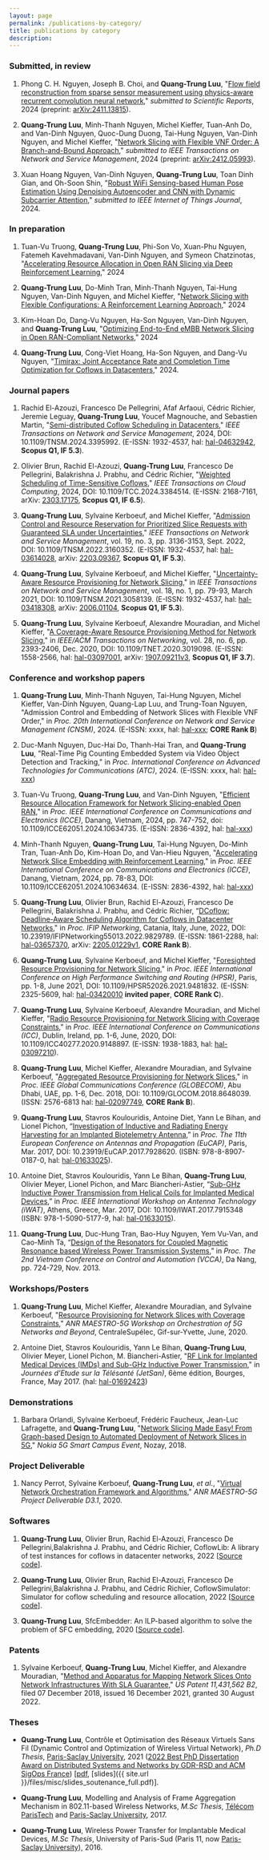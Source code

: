 ```yaml
---
layout: page
permalink: /publications-by-category/
title: publications by category
description: 
---
```



### Submitted, in review

1. Phong C. H. Nguyen, Joseph B. Choi, and **Quang-Trung Luu**,
   "[Flow field reconstruction from sparse sensor measurement using physics-aware recurrent convolution neural network](https://ieeexplore.ieee.org/),"
   *submitted to Scientific Reports*, 2024 (preprint: [arXiv:2411.13815](https://arxiv.org/abs/2411.13815)).

1. **Quang-Trung Luu**, Minh-Thanh Nguyen, Michel Kieffer, Tuan-Anh Do, and Van-Dinh Nguyen,
   Quoc-Dung Duong, Tai-Hung Nguyen, Van-Dinh Nguyen, and Michel Kieffer,
   "[Network Slicing with Flexible VNF Order: A Branch-and-Bound Approach](https://ieeexplore.ieee.org/),"
   *submitted to IEEE Transactions on Network and Service Management*, 2024 (preprint: [arXiv:2412.05993](https://arxiv.org/abs/2412.05993)).

1. Xuan Hoang Nguyen, Van-Dinh Nguyen, **Quang-Trung Luu**, Toan Dinh Gian, and Oh-Soon Shin,
   "[Robust WiFi Sensing-based Human Pose Estimation Using Denoising Autoencoder and CNN with Dynamic Subcarrier Attention](https://ieeexplore.ieee.org/),"
   *submitted to IEEE Internet of Things Journal*, 2024.

 
### In preparation

1. Tuan-Vu Truong, **Quang-Trung Luu**, Phi-Son Vo, Xuan-Phu Nguyen, Fatemeh Kavehmadavani, Van-Dinh Nguyen, and Symeon Chatzinotas,
   "[Accelerating Resource Allocation in Open RAN Slicing via Deep Reinforcement Learning](https://ieeexplore.ieee.org/),"
   2024

1. **Quang-Trung Luu**, Do-Minh Tran, Minh-Thanh Nguyen, Tai-Hung Nguyen, Van-Dinh Nguyen, and Michel Kieffer,
   "[Network Slicing with Flexible Configurations: A Reinforcement Learning Approach](https://ieeexplore.ieee.org/),"
   2024

1. Kim-Hoan Do, Dang-Vu Nguyen, Ha-Son Nguyen, Van-Dinh Nguyen, and **Quang-Trung Luu**,
   "[Optimizing End-to-End eMBB Network Slicing in Open RAN-Compliant Networks](https://ieeexplore.ieee.org/),"
   2024

1. **Quang-Trung Luu**, Cong-Viet Hoang, Ha-Son Nguyen, and Dang-Vu Nguyen,
   "[Timirax: Joint Acceptance Rate and Completion Time Optimization for Coflows in Datacenters](https://ieeexplore.ieee.org/),"
   2024.



### Journal papers
1. Rachid El-Azouzi, Francesco De Pellegrini, Afaf Arfaoui, Cédric Richier, Jeremie Leguay, **Quang-Trung Luu**, Youcef Magnouche, and Sebastien Martin,
   "[Semi-distributed Coflow Scheduling in Datacenters](https://ieeexplore.ieee.org/document/10517902)," *IEEE Transactions on Network and Service
   Management*, 2024, DOI: 10.1109/TNSM.2024.3395992.
   (E-ISSN: 1932-4537,
   hal: [hal-04632942](https://hal.science/hal-04632942), 
   **Scopus Q1, IF 5.3**).

1. Olivier Brun, Rachid El-Azouzi, **Quang-Trung Luu**, Francesco De Pellegrini, Balakrishna J. Prabhu, and Cédric Richier, 
   "[Weighted Scheduling of Time-Sensitive Coflows](https://ieeexplore.ieee.org/document/10490130/)," 
   *IEEE Transactions on Cloud Computing*, 2024, DOI: 10.1109/TCC.2024.3384514.
   (E-ISSN: 2168-7161,
   arXiv: [2303.17175](https://arxiv.org/abs/2303.17175),
   **Scopus Q1, IF 6.5**).

1. **Quang-Trung Luu**, Sylvaine Kerboeuf, and Michel Kieffer, 
   "[Admission Control and Resource Reservation for Prioritized Slice Requests with Guaranteed SLA under Uncertainties](https://ieeexplore.ieee.org/abstract/document/9737314)," 
   *IEEE Transactions on Network and Service Management*, vol. 19, no. 3, pp. 3136-3153, Sept. 2022, DOI: 10.1109/TNSM.2022.3160352.
   (E-ISSN: 1932-4537,
   hal: [hal-03614028](https://hal.archives-ouvertes.fr/hal-03614028/),
   arXiv: [2203.09367](https://arxiv.org/abs/2203.09367),
   **Scopus Q1, IF 5.3**).

1. **Quang-Trung Luu**, Sylvaine Kerboeuf, and Michel Kieffer, 
   "[Uncertainty-Aware Resource Provisioning for Network Slicing](https://ieeexplore.ieee.org/document/9351563)," 
   in *IEEE Transactions on Network and Service Management*, vol. 18, no. 1, pp. 79-93, March 2021, DOI: 10.1109/TNSM.2021.3058139. 
   (E-ISSN: 1932-4537, 
   hal: [hal-03418308](https://hal.archives-ouvertes.fr/hal-03418308), 
   arXiv: [2006.01104](https://arxiv.org/abs/2006.01104),
   **Scopus Q1, IF 5.3**).

1. **Quang-Trung Luu**, Sylvaine Kerboeuf, Alexandre Mouradian, and Michel Kieffer, 
   "[A Coverage-Aware Resource Provisioning Method for Network Slicing](https://ieeexplore.ieee.org/document/9187556/)," 
   in *IEEE/ACM Transactions on Networking*, vol. 28, no. 6, pp. 2393-2406, Dec. 2020, DOI: 10.1109/TNET.2020.3019098.
   (E-ISSN: 1558-2566, 
   hal: [hal-03097001](https://hal-centralesupelec.archives-ouvertes.fr/hal-03097001), 
   arXiv: [1907.09211v3](https://arxiv.org/abs/1907.09211v3), 
   **Scopus Q1, IF 3.7**).


### Conference and workshop papers

1. **Quang-Trung Luu**, Minh-Thanh Nguyen, Tai-Hung Nguyen, Michel Kieffer,
   Van-Dinh Nguyen, Quang-Lap Luu, and Trung-Toan Nguyen,
   "Admission Control and Embedding of Network Slices with Flexible VNF Order,"
   in *Proc. 20th International Conference on Network and Service Management (CNSM)*, 2024.
   (E-ISSN: xxxx, 
   hal: [hal-xxx](https://hal.archives-ouvertes.fr/hal-xxx); 
   **CORE Rank B**)

1. Duc-Manh Nguyen, Duc-Hai Do, Thanh-Hai Tran, and **Quang-Trung Luu**,
   "Real-Time Pig Counting Embedded System via Video Object Detection and Tracking," 
   in *Proc. International Conference on Advanced Technologies for Communications (ATC)*, 2024.
   (E-ISSN: xxxx, 
   hal: [hal-xxx](https://hal.archives-ouvertes.fr/hal-xxx))

1. Tuan-Vu Truong, **Quang-Trung Luu**, and Van-Dinh Nguyen,
   "[Efficient Resource Allocation Framework for Network Slicing-enabled Open RAN](https://ieeexplore.ieee.org/document/10634735/)," 
   in *Proc. IEEE International Conference on Communications and Electronics (ICCE)*, Danang, Vietnam, 2024, pp. 747-752, doi: 10.1109/ICCE62051.2024.10634735.
   (E-ISSN: 2836-4392,
   hal: [hal-xxx](https://hal.archives-ouvertes.fr/hal-xxx))

1. Minh-Thanh Nguyen, **Quang-Trung Luu**, Tai-Hung Nguyen, Do-Minh Tran, Tuan-Anh Do, Kim-Hoan Do, and Van-Hieu Nguyen,
   "[Accelerating Network Slice Embedding with Reinforcement Learning](https://ieeexplore.ieee.org/document/10634634/)," 
   in *Proc. IEEE International Conference on Communications and Electronics (ICCE)*, Danang, Vietnam, 2024, pp. 78-83, DOI: 10.1109/ICCE62051.2024.10634634.
   (E-ISSN: 2836-4392,
   hal: [hal-xxx](https://hal.archives-ouvertes.fr/hal-xxx))

1. **Quang-Trung Luu**, Olivier Brun, Rachid El-Azouzi, Francesco De Pellegrini, Balakrishna J. Prabhu, and Cédric Richier, 
   “[DCoflow: Deadline-Aware Scheduling Algorithm for Coflows in Datacenter Networks](https://ieeexplore.ieee.org/document/9829789)," 
   in *Proc. IFIP Networking*, Catania, Italy, June, 2022, DOI: 10.23919/IFIPNetworking55013.2022.9829789. 
   (E-ISSN: 1861-2288, 
   hal: [hal-03657370](https://hal.archives-ouvertes.fr/hal-03657370),
   arXiv: [2205.01229v1](https://arxiv.org/abs/2205.01229),
   **CORE Rank B**).

1. **Quang-Trung Luu**, Sylvaine Kerboeuf, and Michel Kieffer, 
   "[Foresighted Resource Provisioning for Network Slicing](https://ieeexplore.ieee.org/document/9481832)," 
   in *Proc. IEEE International Conference on High Performance Switching and Routing (HPSR)*, Paris, pp. 1-8, June 2021, DOI: 10.1109/HPSR52026.2021.9481832. 
   (E-ISSN: 2325-5609,
   hal: [hal-03420010](https://hal.archives-ouvertes.fr/hal-03420010)
   **invited paper**, **CORE Rank C**).

1. **Quang-Trung Luu**, Sylvaine Kerboeuf, Alexandre Mouradian, and Michel Kieffer, 
   "[Radio Resource Provisioning for Network Slicing with Coverage Constraints](https://ieeexplore.ieee.org/document/9148897)," 
   in *Proc. IEEE International Conference on Communications (ICC)*, Dublin, Ireland, pp. 1-6, June, 2020, DOI: 10.1109/ICC40277.2020.9148897. 
   (E-ISSN: 1938-1883, 
   hal: [hal-03097210](https://hal-centralesupelec.archives-ouvertes.fr/hal-03097210)).

1. **Quang-Trung Luu**, Michel Kieffer, Alexandre Mouradian, and Sylvaine Kerboeuf, 
   "[Aggregated Resource Provisioning for Network Slices](https://ieeexplore.ieee.org/abstract/document/8648039)," 
   in *Proc. IEEE Global Communications Conference (GLOBECOM)*, Abu Dhabi, UAE, pp. 1-6, Dec. 2018, DOI: 10.1109/GLOCOM.2018.8648039.
   (ISSN: 2576-6813
   hal: [hal-02097749](https://hal.archives-ouvertes.fr/hal-02097749),
   **CORE Rank B**).

1. **Quang-Trung Luu**, Stavros Koulouridis, Antoine Diet, Yann Le Bihan, and Lionel Pichon, 
   “[Investigation of Inductive and Radiating Energy Harvesting for an Implanted Biotelemetry Antenna](https://ieeexplore.ieee.org/document/7928620/),” 
   in *Proc. The 11th European Conference on Antennas and Propagation (EuCAP)*, Paris, Mar. 2017, DOI: 10.23919/EuCAP.2017.7928620.
   (ISBN: 978-8-8907-0187-0, 
   hal: [hal-01633025](https://hal.archives-ouvertes.fr/hal-01633025)).

1. Antoine Diet, Stavros Koulouridis, Yann Le Bihan, **Quang-Trung Luu**, Olivier Meyer, Lionel Pichon, and Marc Biancheri-Astier, 
   “[Sub-GHz Inductive Power Transmission from Helical Coils for Implanted Medical Devices](https://ieeexplore.ieee.org/document/7915348/),” 
   in *Proc. IEEE International Workshop on Antenna Technology (iWAT)*, Athens, Greece, Mar. 2017, DOI: 10.1109/IWAT.2017.7915348
   (ISBN: 978-1-5090-5177-9, 
   hal: [hal-01633015](https://hal.archives-ouvertes.fr/hal-01633015)).

1. **Quang-Trung Luu**, Duc-Hung Tran, Bao-Huy Nguyen, Yem Vu-Van, and Cao-Minh Ta, 
   “[Design of the Resonators for Coupled Magnetic Resonance based Wireless Power Transmission Systems](https://sites.google.com/site/vcca2013/home),” 
   in *Proc. The 2nd Vietnam Conference on Control and Automation (VCCA)*, Da Nang, pp. 724-729, Nov. 2013.

<!-- ### Invited papers
   1. **Quang-Trung Luu**, Stavros Koulouridis, Antoine Diet, Yann Le Bihan, and Lionel Pichon, 
   “Inductive and Radiating Energy Harvesting for an Implanted Biotelemetry Antenna,” 
   in [*Proc. IEEE International Workshop on Antenna Technology (iWAT)*](http://www.iwat2017.org/), Athens, Greece, Mar. 2017.
   -->


### Workshops/Posters
1. **Quang-Trung Luu**, Michel Kieffer, Alexandre Mouradian, and Sylvaine Kerboeuf, 
   "[Resource Provisioning for Network Slices with Coverage Constraints](https://orch5g.roc.cnam.fr/)," 
   *ANR MAESTRO-5G Workshop on Orchestration of 5G Networks and Beyond*, CentraleSupélec, Gif-sur-Yvette, June, 2020.

1. Antoine Diet, Stavros Koulouridis, Yann Le Bihan, **Quang-Trung Luu**, Olivier Meyer, Lionel Pichon, M. Biancheri-Astier, 
   "[RF Link for Implanted Medical Devices (IMDs) and Sub-GHz Inductive Power Transmission](https://jetsan2017.sciencesconf.org/program.html)," 
   in *Journées d’Etude sur la Télésanté (JetSan)*, 6ème édition, Bourges, France, May 2017. 
   (hal: [hal-01692423](https://hal.archives-ouvertes.fr/hal-01692423/))

<!-- 2. **Quang-Trung Luu**, Sylvaine Kerboeuf, Alexandre Mouradian, and Michel Kieffer, 
   "Towards Green Computing for Next Generation Mobile Net-works: A Resource Provisioning Method for 5G," 
   in *Global Young Vietnamese Scholars Forum (GYVSF)*, Hanoi, Vietnam, Dec. 2019. -->


### Demonstrations
1. Barbara Orlandi, Sylvaine Kerboeuf, Frédéric Faucheux, Jean-Luc Lafragette, and **Quang-Trung Luu**, 
   "[Network Slicing Made Easy! From Graph-based Design to Automated Deployment of Network Slices in 5G](https://www.youtube.com/watch?v=pLkylDVwdcA&t=29s)," 
   *Nokia 5G Smart Campus Event*, Nozay, 2018.

### Project Deliverable
1. Nancy Perrot, Sylvaine Kerboeuf, **Quang-Trung Luu**, *et al*., 
   "[Virtual Network Orchestration Framework and Algorithms](https://anr.fr/Project-ANR-18-CE25-0012)," 
   *ANR MAESTRO-5G Project Deliverable D3.1*, 2020.


### Softwares
1. **Quang-Trung Luu**, Olivier Brun, Rachid El-Azouzi, Francesco De Pellegrini,Balakrishna J. Prabhu, and Cédric Richier, 
   CoflowLib: A library of test instances for coflows in datacenter networks, 2022 
   [[Source code](https://github.com/luuquangtrung/CoflowLib)].

1. **Quang-Trung Luu**, Olivier Brun, Rachid El-Azouzi, Francesco De Pellegrini,Balakrishna J. Prabhu, and Cédric Richier, 
   CoflowSimulator: Simulator for coflow scheduling and resource allocation, 2022 
   [[Source code](https://github.com/luuquangtrung/CoflowSimulator)].

1. **Quang-Trung Luu**, 
   SfcEmbedder: An ILP-based algorithm to solve the problem of SFC embedding, 2020 
   [[Source code](https://github.com/luuquangtrung/SfcEmbedder)].


### Patents
1.  Sylvaine Kerboeuf, **Quang-Trung Luu**, Michel Kieffer, and Alexandre Mouradian, 
   "[Method and Apparatus for Mapping Network Slices Onto Network Infrastructures With SLA Guarantee](https://patents.google.com/patent/US11431562B2/en)," 
   *US Patent 11,431,562 B2*, filed 07 December 2018, issued 16 December 2021, granted 30 August 2022.


### Theses
* **Quang-Trung Luu**, Contrôle et Optimisation des Réseaux Virtuels Sans Fil (Dynamic Control and Optimization of Wireless Virtual Network), 
   *Ph.D Thesis*, [Paris-Saclay University](https://www.universite-paris-saclay.fr/), 2021 
   ([2022 Best PhD Dissertation Award on Distributed Systems and Networks by GDR-RSD and ACM SigOps France](https://gdr-rsd.fr/laureats-prix-de-these-2022/))
   [[pdf](https://hal.archives-ouvertes.fr/tel-03351942), [slides]({{ site.url }}/files/misc/slides_soutenance_full.pdf)].

* **Quang-Trung Luu**, Modelling and Analysis of Frame Aggregation Mechanism in 802.11-based Wireless Networks, 
   *M.Sc Thesis*, [Télécom ParisTech](https://www.telecom-paris.fr/) and [Paris-Saclay University](https://www.universite-paris-saclay.fr/), 2017.

* **Quang-Trung Luu**, Wireless Power Transfer for Implantable Medical Devices, 
   *M.Sc Thesis*, University of Paris-Sud (Paris 11, now [Paris-Saclay University](https://www.universite-paris-saclay.fr/)), 2016.


